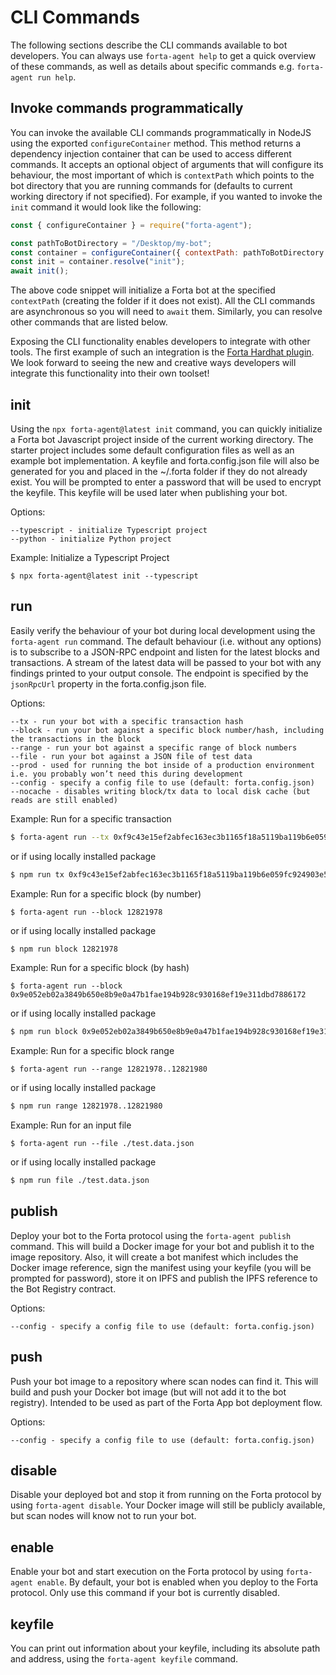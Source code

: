 # CLI Commands

The following sections describe the CLI commands available to bot developers. You can always use `forta-agent help` to get a quick overview of these commands, as well as details about specific commands e.g. `forta-agent run help`.

## Invoke commands programmatically

You can invoke the available CLI commands programmatically in NodeJS using the exported `configureContainer` method. This method returns a dependency injection container that can be used to access different commands. It accepts an optional object of arguments that will configure its behaviour, the most important of which is `contextPath` which points to the bot directory that you are running commands for (defaults to current working directory if not specified). For example, if you wanted to invoke the `init` command it would look like the following:

```js
const { configureContainer } = require("forta-agent");

const pathToBotDirectory = "/Desktop/my-bot";
const container = configureContainer({ contextPath: pathToBotDirectory });
const init = container.resolve("init");
await init();
```

The above code snippet will initialize a Forta bot at the specified `contextPath` (creating the folder if it does not exist). All the CLI commands are asynchronous so you will need to `await` them. Similarly, you can resolve other commands that are listed below.

Exposing the CLI functionality enables developers to integrate with other tools. The first example of such an integration is the [Forta Hardhat plugin](hardhat.md). We look forward to seeing the new and creative ways developers will integrate this functionality into their own toolset!

## init

Using the `npx forta-agent@latest init` command, you can quickly initialize a Forta bot Javascript project inside of the current working directory. The starter project includes some default configuration files as well as an example bot implementation. A keyfile and forta.config.json file will also be generated for you and placed in the ~/.forta folder if they do not already exist. You will be prompted to enter a password that will be used to encrypt the keyfile. This keyfile will be used later when publishing your bot.

Options:

```
--typescript - initialize Typescript project
--python - initialize Python project
```

Example: Initialize a Typescript Project

```
$ npx forta-agent@latest init --typescript
```

## run

Easily verify the behaviour of your bot during local development using the `forta-agent run` command. The default behaviour (i.e. without any options) is to subscribe to a JSON-RPC endpoint and listen for the latest blocks and transactions. A stream of the latest data will be passed to your bot with any findings printed to your output console. The endpoint is specified by the `jsonRpcUrl` property in the forta.config.json file.

Options:

```
--tx - run your bot with a specific transaction hash
--block - run your bot against a specific block number/hash, including the transactions in the block
--range - run your bot against a specific range of block numbers
--file - run your bot against a JSON file of test data
--prod - used for running the bot inside of a production environment i.e. you probably won’t need this during development
--config - specify a config file to use (default: forta.config.json)
--nocache - disables writing block/tx data to local disk cache (but reads are still enabled)
```

Example: Run for a specific transaction

```bash
$ forta-agent run --tx 0xf9c43e15ef2abfec163ec3b1165f18a5119ba119b6e059fc924903e5251e3543
```

or if using locally installed package

```bash
$ npm run tx 0xf9c43e15ef2abfec163ec3b1165f18a5119ba119b6e059fc924903e5251e3543
```

Example: Run for a specific block (by number)

```
$ forta-agent run --block 12821978
```

or if using locally installed package

```bash
$ npm run block 12821978
```

Example: Run for a specific block (by hash)

```
$ forta-agent run --block 0x9e052eb02a3849b650e8b9e0a47b1fae194b928c930168ef19e311dbd7886172
```

or if using locally installed package

```bash
$ npm run block 0x9e052eb02a3849b650e8b9e0a47b1fae194b928c930168ef19e311dbd7886172
```

Example: Run for a specific block range

```
$ forta-agent run --range 12821978..12821980
```

or if using locally installed package

```bash
$ npm run range 12821978..12821980
```

Example: Run for an input file

```
$ forta-agent run --file ./test.data.json
```

or if using locally installed package

```bash
$ npm run file ./test.data.json
```

## publish

Deploy your bot to the Forta protocol using the `forta-agent publish` command. This will build a Docker image for your bot and publish it to the image repository. Also, it will create a bot manifest which includes the Docker image reference, sign the manifest using your keyfile (you will be prompted for password), store it on IPFS and publish the IPFS reference to the Bot Registry contract.

Options:

```
--config - specify a config file to use (default: forta.config.json)
```

## push

Push your bot image to a repository where scan nodes can find it. This will build and push your Docker bot image (but will not add it to the bot registry). Intended to be used as part of the Forta App bot deployment flow.

Options:

```
--config - specify a config file to use (default: forta.config.json)
```

## disable

Disable your deployed bot and stop it from running on the Forta protocol by using `forta-agent disable`. Your Docker image will still be publicly available, but scan nodes will know not to run your bot.

## enable

Enable your bot and start execution on the Forta protocol by using `forta-agent enable`. By default, your bot is enabled when you deploy to the Forta protocol. Only use this command if your bot is currently disabled.

## keyfile

You can print out information about your keyfile, including its absolute path and address, using the `forta-agent keyfile` command.
